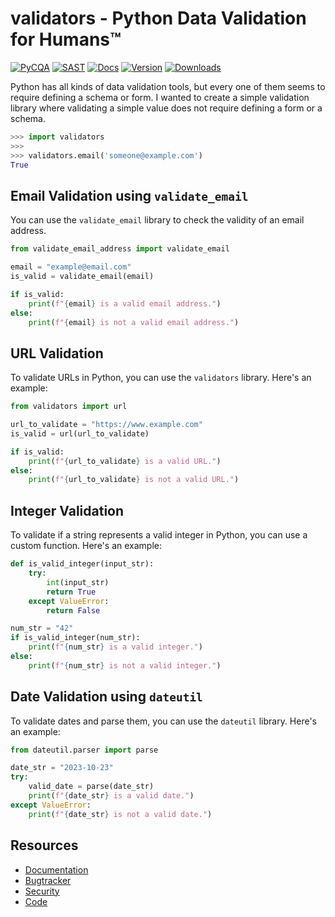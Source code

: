 # validators - Python Data Validation for Humans™

[![PyCQA][pycqa-badge]][pycqa-link] [![SAST][sast-badge]][sast-link] [![Docs][docs-badge]][docs-link] [![Version][vs-badge]][vs-link] [![Downloads][dw-badge]][dw-link]

<!-- [![Package][package-badge]][package-link] -->

Python has all kinds of data validation tools, but every one of them seems to
require defining a schema or form. I wanted to create a simple validation
library where validating a simple value does not require defining a form or a
schema.

```python
>>> import validators
>>> 
>>> validators.email('someone@example.com')
True
```

## Email Validation using `validate_email`

You can use the `validate_email` library to check the validity of an email address.

```python
from validate_email_address import validate_email

email = "example@email.com"
is_valid = validate_email(email)

if is_valid:
    print(f"{email} is a valid email address.")
else:
    print(f"{email} is not a valid email address.")
```

## URL Validation

To validate URLs in Python, you can use the `validators` library. Here's an example:

```python
from validators import url

url_to_validate = "https://www.example.com"
is_valid = url(url_to_validate)

if is_valid:
    print(f"{url_to_validate} is a valid URL.")
else:
    print(f"{url_to_validate} is not a valid URL.")
```

## Integer Validation

To validate if a string represents a valid integer in Python, you can use a custom function. Here's an example:

```python
def is_valid_integer(input_str):
    try:
        int(input_str)
        return True
    except ValueError:
        return False

num_str = "42"
if is_valid_integer(num_str):
    print(f"{num_str} is a valid integer.")
else:
    print(f"{num_str} is not a valid integer.")
```

## Date Validation using `dateutil`

To validate dates and parse them, you can use the `dateutil` library. Here's an example:

```python
from dateutil.parser import parse

date_str = "2023-10-23"
try:
    valid_date = parse(date_str)
    print(f"{date_str} is a valid date.")
except ValueError:
    print(f"{date_str} is not a valid date.")
```


## Resources

- [Documentation](https://python-validators.github.io/validators/)
- [Bugtracker](https://github.com/python-validators/validators/issues)
- [Security](https://github.com/python-validators/validators/blob/master/SECURITY.md)
- [Code](https://github.com/python-validators/validators/)

[//]: #(Links)
[sast-badge]: https://github.com/python-validators/validators/actions/workflows/sast.yaml/badge.svg
[sast-link]: https://github.com/python-validators/validators/actions/workflows/sast.yaml
[pycqa-badge]: https://github.com/python-validators/validators/actions/workflows/pycqa.yaml/badge.svg
[pycqa-link]: https://github.com/python-validators/validators/actions/workflows/pycqa.yaml
[docs-badge]: https://github.com/python-validators/validators/actions/workflows/docs.yaml/badge.svg
[docs-link]: https://github.com/python-validators/validators/actions/workflows/docs.yaml
[vs-badge]: https://img.shields.io/pypi/v/validators?logo=pypi&logoColor=white&label=version&color=blue
[vs-link]: https://pypi.python.org/pypi/validators/
[dw-badge]: https://img.shields.io/pypi/dm/validators?logo=pypi&logoColor=white&color=blue
[dw-link]: https://pypi.python.org/pypi/validators/

<!-- [package-badge]: https://github.com/python-validators/validators/actions/workflows/package.yaml/badge.svg
[package-link]: https://github.com/python-validators/validators/actions/workflows/package.yaml -->
